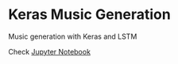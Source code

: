 # Keras Music Generation
Music generation with Keras and LSTM

Check [Jupyter Notebook](/blob/master/Music%20gerenation%20with%20Keras%20and%20TF.ipynb)
